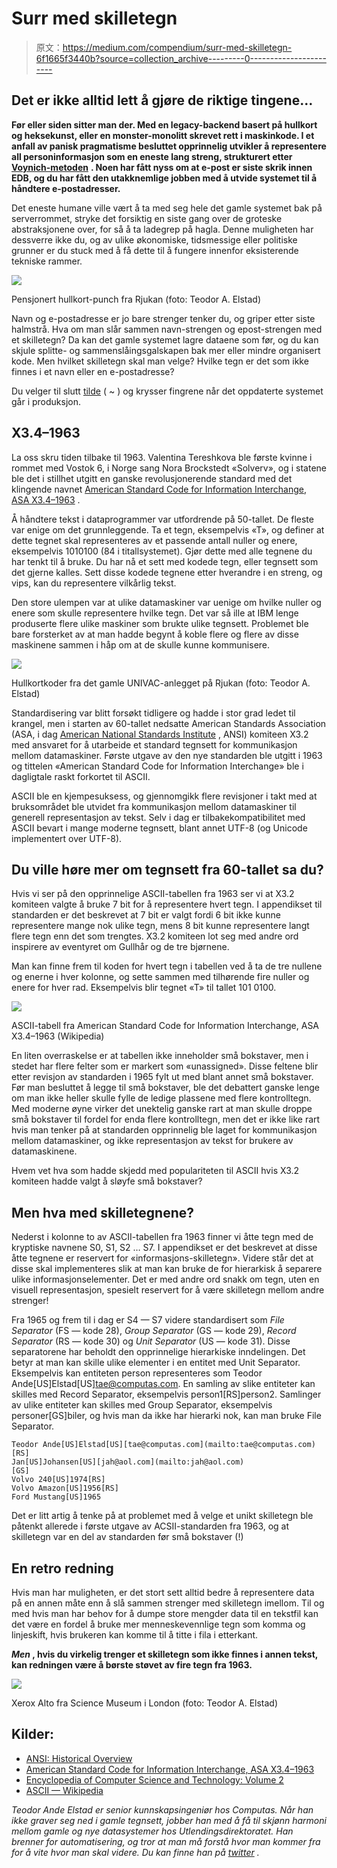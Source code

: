 # Surr med skilletegn

> 原文：<https://medium.com/compendium/surr-med-skilletegn-6f1665f3440b?source=collection_archive---------0----------------------->

## Det er ikke alltid lett å gjøre de riktige tingene…

**Før eller siden sitter man der. Med en legacy-backend basert på hullkort og heksekunst, eller en monster-monolitt skrevet rett i maskinkode. I et anfall av panisk pragmatisme besluttet opprinnelig utvikler å representere all personinformasjon som en eneste lang streng, strukturert etter** [**Voynich-metoden**](https://no.wikipedia.org/wiki/Voynich-manuskriptet) **. Noen har fått nyss om at e-post er siste skrik innen EDB, og du har fått den utakknemlige jobben med å utvide systemet til å håndtere e-postadresser.**

Det eneste humane ville vært å ta med seg hele det gamle systemet bak på serverrommet, stryke det forsiktig en siste gang over de groteske abstraksjonene over, for så å ta ladegrep på hagla. Denne muligheten har dessverre ikke du, og av ulike økonomiske, tidsmessige eller politiske grunner er du stuck med å få dette til å fungere innenfor eksisterende tekniske rammer.

![](img/8fff0d7e9f841b6b3e54b6cff873e7ad.png)

Pensjonert hullkort-punch fra Rjukan (foto: Teodor A. Elstad)

Navn og e-postadresse er jo bare strenger tenker du, og griper etter siste halmstrå. Hva om man slår sammen navn-strengen og epost-strengen med et skilletegn? Da kan det gamle systemet lagre dataene som før, og du kan skjule splitte- og sammenslåingsgalskapen bak mer eller mindre organisert kode. Men hvilket skilletegn skal man velge? Hvilke tegn er det som ikke finnes i et navn eller en e-postadresse?

Du velger til slutt [tilde](https://en.wikipedia.org/wiki/Email_address#Examples) ( ~ ) og krysser fingrene når det oppdaterte systemet går i produksjon.

## X3.4–1963

La oss skru tiden tilbake til 1963\. Valentina Tereshkova ble første kvinne i rommet med Vostok 6, i Norge sang Nora Brockstedt «Solverv», og i statene ble det i stillhet utgitt en ganske revolusjonerende standard med det klingende navnet [American Standard Code for Information Interchange, ASA X3.4–1963](http://worldpowersystems.com/archives/codes/X3.4-1963/index.html) .

Å håndtere tekst i dataprogrammer var utfordrende på 50-tallet. De fleste var enige om det grunnleggende. Ta et tegn, eksempelvis «T», og definer at dette tegnet skal representeres av et passende antall nuller og enere, eksempelvis 1010100 (84 i titallsystemet). Gjør dette med alle tegnene du har tenkt til å bruke. Du har nå et sett med kodede tegn, eller tegnsett som det gjerne kalles. Sett disse kodede tegnene etter hverandre i en streng, og vips, kan du representere vilkårlig tekst.

Den store ulempen var at ulike datamaskiner var uenige om hvilke nuller og enere som skulle representere hvilke tegn. Det var så ille at IBM lenge produserte flere ulike maskiner som brukte ulike tegnsett. Problemet ble bare forsterket av at man hadde begynt å koble flere og flere av disse maskinene sammen i håp om at de skulle kunne kommunisere.

![](img/d03e74bfb42e1e0c702d565dbef91974.png)

Hullkortkoder fra det gamle UNIVAC-anlegget på Rjukan (foto: Teodor A. Elstad)

Standardisering var blitt forsøkt tidligere og hadde i stor grad ledet til krangel, men i starten av 60-tallet nedsatte American Standards Association (ASA, i dag [American National Standards Institute](https://www.ansi.org/about_ansi/introduction/history) , ANSI) komiteen X3.2 med ansvaret for å utarbeide et standard tegnsett for kommunikasjon mellom datamaskiner. Første utgave av den nye standarden ble utgitt i 1963 og tittelen «American Standard Code for Information Interchange» ble i dagligtale raskt forkortet til ASCII.

ASCII ble en kjempesuksess, og gjennomgikk flere revisjoner i takt med at bruksområdet ble utvidet fra kommunikasjon mellom datamaskiner til generell representasjon av tekst. Selv i dag er tilbakekompatibilitet med ASCII bevart i mange moderne tegnsett, blant annet UTF-8 (og Unicode implementert over UTF-8).

## Du ville høre mer om tegnsett fra 60-tallet sa du?

Hvis vi ser på den opprinnelige ASCII-tabellen fra 1963 ser vi at X3.2 komiteen valgte å bruke 7 bit for å representere hvert tegn. I appendikset til standarden er det beskrevet at 7 bit er valgt fordi 6 bit ikke kunne representere mange nok ulike tegn, mens 8 bit kunne representere langt flere tegn enn det som trengtes. X3.2 komiteen lot seg med andre ord inspirere av eventyret om Gullhår og de tre bjørnene.

Man kan finne frem til koden for hvert tegn i tabellen ved å ta de tre nullene og enerne i hver kolonne, og sette sammen med tilhørende fire nuller og enere for hver rad. Eksempelvis blir tegnet «T» til tallet 101 0100.

![](img/93cb8c41d5202664d1860ba5cc16060b.png)

ASCII-tabell fra American Standard Code for Information Interchange, ASA X3.4–1963 (Wikipedia)

En liten overraskelse er at tabellen ikke inneholder små bokstaver, men i stedet har flere felter som er markert som «unassigned». Disse feltene blir etter revisjon av standarden i 1965 fylt ut med blant annet små bokstaver. Før man besluttet å legge til små bokstaver, ble det debattert ganske lenge om man ikke heller skulle fylle de ledige plassene med flere kontrolltegn. Med moderne øyne virker det unektelig ganske rart at man skulle droppe små bokstaver til fordel for enda flere kontrolltegn, men det er ikke like rart hvis man tenker på at standarden opprinnelig ble laget for kommunikasjon mellom datamaskiner, og ikke representasjon av tekst for brukere av datamaskinene.

Hvem vet hva som hadde skjedd med populariteten til ASCII hvis X3.2 komiteen hadde valgt å sløyfe små bokstaver?

## Men hva med skilletegnene?

Nederst i kolonne to av ASCII-tabellen fra 1963 finner vi åtte tegn med de kryptiske navnene S0, S1, S2 … S7\. I appendikset er det beskrevet at disse åtte tegnene er reservert for «informasjons-skilletegn». Videre står det at disse skal implementeres slik at man kan bruke de for hierarkisk å separere ulike informasjonselementer. Det er med andre ord snakk om tegn, uten en visuell representasjon, spesielt reservert for å være skilletegn mellom andre strenger!

Fra 1965 og frem til i dag er S4 — S7 videre standardisert som *File Separator* (FS — kode 28), *Group Separator* (GS — kode 29), *Record Separator* (RS — kode 30) og *Unit Separator* (US — kode 31). Disse separatorene har beholdt den opprinnelige hierarkiske inndelingen. Det betyr at man kan skille ulike elementer i en entitet med Unit Separator. Eksempelvis kan entiteten person representeres som Teodor Ande[US]Elstad[US]tae@computas.com. En samling av slike entiteter kan skilles med Record Separator, eksempelvis person1[RS]person2\. Samlinger av ulike entiteter kan skilles med Group Separator, eksempelvis personer[GS]biler, og hvis man da ikke har hierarki nok, kan man bruke File Separator.

```
Teodor Ande[US]Elstad[US][tae@computas.com](mailto:tae@computas.com)[RS]
Jan[US]Johansen[US][jah@aol.com](mailto:jah@aol.com)
[GS]
Volvo 240[US]1974[RS]
Volvo Amazon[US]1956[RS]
Ford Mustang[US]1965
```

Det er litt artig å tenke på at problemet med å velge et unikt skilletegn ble påtenkt allerede i første utgave av ACSII-standarden fra 1963, og at skilletegn var en del av standarden før små bokstaver (!)

## En retro redning

Hvis man har muligheten, er det stort sett alltid bedre å representere data på en annen måte enn å slå sammen strenger med skilletegn imellom. Til og med hvis man har behov for å dumpe store mengder data til en tekstfil kan det være en fordel å bruke mer menneskevennlige tegn som komma og linjeskift, hvis brukeren kan komme til å titte i fila i etterkant.

***Men* , hvis du virkelig trenger et skilletegn som ikke finnes i annen tekst, kan redningen være å børste støvet av fire tegn fra 1963\.**

![](img/db31859a63f8778949a80ea16d8ca685.png)

Xerox Alto fra Science Museum i London (foto: Teodor A. Elstad)

## Kilder:

*   [ANSI: Historical Overview](https://www.ansi.org/about_ansi/introduction/history)
*   [American Standard Code for Information Interchange, ASA X3.4–1963](http://worldpowersystems.com/archives/codes/X3.4-1963/index.html)
*   [Encyclopedia of Computer Science and Technology: Volume 2](https://books.google.no/books?id=nn5ym7HaEa4C&pg=PA273&dq=USA+Standard+Code+for+Information+Interchange,+USAS+X3.4-1967&hl=no&sa=X&ved=0ahUKEwi16diEtvnRAhWGC5oKHdVMAX8Q6AEILzAA#v=onepage&q=USA%20Standard%20Code%20for%20Information%20Interchange%2C%20USAS%20X3.4-1967&f=false)
*   [ASCII — Wikipedia](https://en.wikipedia.org/wiki/ASCII)

*Teodor Ande Elstad er senior kunnskapsingeniør hos Computas. Når han ikke graver seg ned i gamle tegnsett, jobber han med å få til skjønn harmoni mellom gamle og nye datasystemer hos Utlendingsdirektoratet. Han brenner for automatisering, og tror at man må forstå hvor man kommer fra for å vite hvor man skal videre. Du kan finne han på* [*twitter*](https://twitter.com/_teodoran) *.*